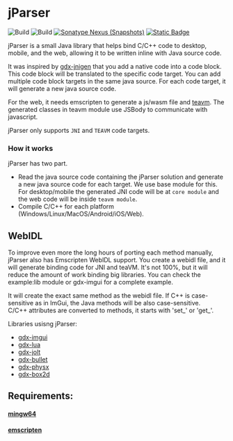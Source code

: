 # jParser

![Build](https://github.com/xpenatan/jParser/actions/workflows/release.yml/badge.svg)
![Build](https://github.com/xpenatan/jParser/actions/workflows/snapshot.yml/badge.svg)
[![Sonatype Nexus (Snapshots)](https://img.shields.io/nexus/releases/com.github.xpenatan.jParser/jParser-core?nexusVersion=2&server=https%3A%2F%2Foss.sonatype.org&label=release)](https://repo.maven.apache.org/maven2/com/github/xpenatan/jParser/)
[![Static Badge](https://img.shields.io/badge/snapshot---SNAPSHOT-red)](https://oss.sonatype.org/content/repositories/snapshots/com/github/xpenatan/jParser/)

jParser is a small Java library that helps bind C/C++ code to desktop, mobile, and the web, allowing it to be written inline with Java source code.

It was inspired by [gdx-jnigen](https://github.com/libgdx/gdx-jnigen) that you add a native code into a code block. This code block will be translated to the specific code target. You can add multiple code block targets in the same java source. For each code target, it will generate a new java source code.

For the web, it needs emscripten to generate a js/wasm file and [teavm](https://github.com/konsoletyper/teavm). The generated classes in teavm module use JSBody to communicate with javascript.

jParser only supports ```JNI``` and ```TEAVM``` code targets.

### How it works
jParser has two part.
* Read the java source code containing the jParser solution and generate a new java source code for each target. We use base module for this. For desktop/mobile the generated JNI code will be at ```core module``` and the web code will be inside ```teavm module```.
* Compile C/C++ for each platform (Windows/Linux/MacOS/Android/iOS/Web). 

## WebIDL
To improve even more the long hours of porting each method manually, jParser also has Emscripten WebIDL support. You create a webidl file, and it will generate binding code for JNI and teaVM. 
It's not 100%, but it will reduce the amount of work binding big libraries. You can check the example:lib module or gdx-imgui for a complete example.

It will create the exact same method as the webidl file. If C++ is case-sensitive as in ImGui, the Java methods will be also case-sensitive. <br>
C/C++ attributes are converted to methods, it starts with 'set_' or 'get_'.

Libraries usisng jParser: <br>
- [gdx-imgui](https://github.com/xpenatan/gdx-imgui)
- [gdx-lua](https://github.com/xpenatan/gdx-lua)
- [gdx-jolt](https://github.com/xpenatan/gdx-jolt)
- [gdx-bullet](https://github.com/xpenatan/gdx-bullet)
- [gdx-physx](https://github.com/xpenatan/gdx-physx)
- [gdx-box2d](https://github.com/xpenatan/gdx-box2d)

## Requirements:
#### [mingw64](https://github.com/niXman/mingw-builds-binaries/releases)
#### [emscripten](https://emscripten.org/)
